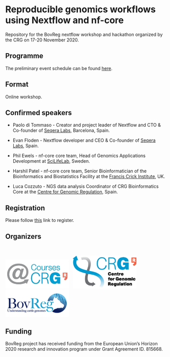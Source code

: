 # Reproducible genomics workflows using Nextflow and nf-core

Repository for the BovReg nextflow workshop and hackathon organized by the CRG on 17-20 November 2020.

## Programme

The preliminary event schedule can be found [here](schedule.md). 

## Format

Online workshop.

## Confirmed speakers

* Paolo di Tommaso - Creator and project leader of Nextflow and CTO & Co-founder of [Seqera Labs](https://www.seqera.io/),
Barcelona, Spain.

* Evan Floden - Nextflow developer and CEO & Co-founder of [Seqera Labs](https://www.seqera.io/), Spain.

* Phil Ewels - nf-core core team, Head of Genomics Applications Development at [SciLifeLab](https://www.scilifelab.se/),
Sweden.

* Harshil Patel - nf-core core team, Senior Bioinformatician of  the Bioinformatics and Biostatistics Facility at the
[Francis Crick Institute](https://www.crick.ac.uk/), UK.
 
* Luca Cozzuto - NGS data analysis Coordinator of CRG Bioinformatics Core  at the
[Centre for Genomic Regulation](https://www.crg.eu/), Spain. 
 
## Registration

Please follow [this](https://apps.crg.es/content/internet/events/webforms/reproducible-genomics-workflows-using-nextflow-and-nf-core) 
link to register.

## Organizers
<br/>
<p float="left">
    <img src="https://github.com/BovReg/nf-workshop20/blob/master/logos/crg_courses_logo.jpg" width="200" /> 
    &nbsp
    <img src="https://github.com/BovReg/nf-workshop20/blob/master/logos/crg_logo.png" width="200" />
    &nbsp
    <img src="https://github.com/BovReg/nf-workshop20/blob/master/logos/BovReg_logo.jpg" width="200" />
</p>

<!--- ![CRG Logo](https://github.com/BovReg/nf-workshop20/blob/master/logos/crg_logo.png) ![BovReg Log](https://github.com/BovReg/nf-workshop20/blob/master/logos/BovReg_logo.jpg) ---> 


## Funding

BovReg project has received funding from the European Union’s Horizon 2020 research and innovation program under 
Grant Agreement ID. 815668.






